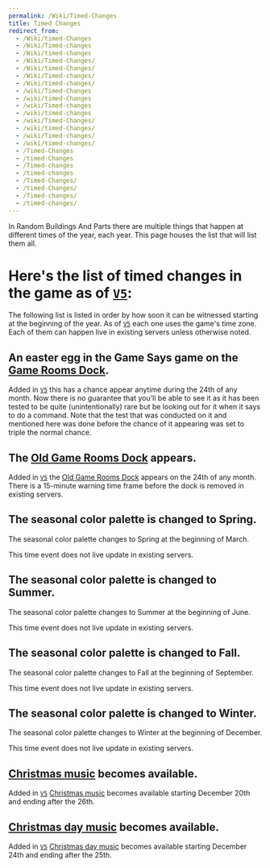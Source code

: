 ```yaml
---
permalink: /Wiki/Timed-Changes
title: Timed Changes
redirect_from:
  - /Wiki/timed-Changes
  - /Wiki/Timed-changes
  - /Wiki/timed-changes
  - /Wiki/Timed-Changes/
  - /Wiki/timed-Changes/
  - /Wiki/Timed-changes/
  - /Wiki/timed-changes/
  - /wiki/Timed-Changes
  - /wiki/timed-Changes
  - /wiki/Timed-changes
  - /wiki/timed-changes
  - /wiki/Timed-Changes/
  - /wiki/timed-Changes/
  - /wiki/Timed-changes/
  - /wiki/timed-changes/
  - /Timed-Changes
  - /timed-Changes
  - /Timed-changes
  - /timed-changes
  - /Timed-Changes/
  - /timed-Changes/
  - /Timed-changes/
  - /timed-changes/
---
```


In Random Buildings And Parts there are multiple things that happen at different times of the year, each year. This page houses the list that will list them all.

# Here's the list of timed changes in the game as of [`V5`](/RBAP-Wiki/Posts/Update-Log/5-0-0):

The following list is listed in order by how soon it can be witnessed starting at the beginning of the year. As of [`V5`](/RBAP-Wiki/Posts/Update-Log/5-0-0) each one uses the game's time zone. Each of them can happen live in existing servers unless otherwise noted.

## An easter egg in the Game Says game on the [Game Rooms Dock](/RBAP-Wiki/Wiki/Docks/Game-Rooms-Dock).

Added in [`V5`](/RBAP-Wiki/Posts/Update-Log/5-0-0) this has a chance appear anytime during the 24th of any month. Now there is no guarantee that you'll be able to see it as it has been tested to be quite (unintentionally) rare but be looking out for it when it says to do a command. Note that the test that was conducted on it and mentioned here was done before the chance of it appearing was set to triple the normal chance.

## The [Old Game Rooms Dock](/RBAP-Wiki/Wiki/Docks/Old-Game-Rooms-Dock) appears.

Added in [`V5`](/RBAP-Wiki/Posts/Update-Log/5-0-0) the [Old Game Rooms Dock](/RBAP-Wiki/Wiki/Docks/Old-Game-Rooms-Dock) appears on the 24th of any month. There is a 15-minute warning time frame before the dock is removed in existing servers.

## The seasonal color palette is changed to Spring.

The seasonal color palette changes to Spring at the beginning of March.

This time event does not live update in existing servers.

## The seasonal color palette is changed to Summer.

The seasonal color palette changes to Summer at the beginning of June.

This time event does not live update in existing servers.

## The seasonal color palette is changed to Fall.

The seasonal color palette changes to Fall at the beginning of September.

This time event does not live update in existing servers.

## The seasonal color palette is changed to Winter.

The seasonal color palette changes to Winter at the beginning of December.

This time event does not live update in existing servers.

## [Christmas music](/RBAP-Wiki/Wiki/Music#christmas-appears-december-20th-26th) becomes available.

Added in [`V5`](/RBAP-Wiki/Posts/Update-Log/5-0-0) [Christmas music](/RBAP-Wiki/Wiki/Music#christmas-appears-december-20th-26th) becomes available starting December 20th and ending after the 26th.

## [Christmas day music](/RBAP-Wiki/Wiki/Music#christmas-day-appears-december-24th-25th) becomes available.

Added in [`V5`](/RBAP-Wiki/Posts/Update-Log/5-0-0) [Christmas day music](/RBAP-Wiki/Wiki/Music#christmas-day-appears-december-24th-25th) becomes available starting December 24th and ending after the 25th.